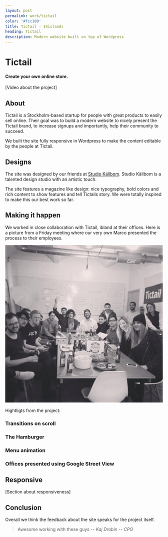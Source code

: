 ```yaml
---
layout: post
permalink: work/tictail
color: '#fcc100'
title: Tictail - 14islands
heading: Tictail
description: Modern website built on top of Wordpress 
---
```


# Tictail
#### Create your own online store. 

[Video about the project]


## About

Tictail is a Stockholm-based startup for people with great products to easily sell online. Their goal was to build a modern website to nicely present the Tictail brand, to increase signups and importantly, help their community to succeed. 

We built the site  fully responsive in Wordpress to make the content editable by the people at Tictail.


## Designs

The site was designed by our friends at [Studio Källbom](http://www.studiokallbom.se/). Studio Källbom is a talented design studio with an artistic touch.

The site features a magazine like design: nice typography, bold colors and rich content to show features and tell Tictails story. We were totally inspired to make this our best work so far.


## Making it happen

We worked in close collaboration with Tictail, ibland at their offices. Here is a picture from a Friday meeting where our very own Marco presented the process to their employees.

![Friday meeting with Tictail](/images/work/tictail/friday-meeting.jpg)

Hightligts from the project:

### Transitions on scroll
### The Hamburger 
### Menu animation
### Offices presented using Google Street View


## Responsive

[Section about responsiveness] 


## Conclusion

Overall we think the feedback about the site speaks for the project itself. 

> Awesome working with these guys
> -- <cite>Kaj Drobin</cite>
> -- <cite>CPO</cite>




